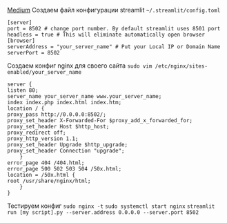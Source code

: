 [Medium](https://medium.com/@linux.franklin/streamlit-with-nginx-a-step-by-step-guide-to-setting-up-your-data-app-on-a-custom-domain-7f5da2d4b3be)
Создаем файл конфигурации streamlit
`~/.streamlit/config.toml`
```
[server]  
port = 8502 # change port number. By default streamlit uses 8501 port  
headless = true # This will eliminate automatically open browser
[browser]  
serverAddress = "your_server_name" # Put your Local IP or Domain Name 
serverPort = 8502
```
Создаем конфиг nginx для своего сайта
`sudo vim /etc/nginx/sites-enabled/your_server_name`
```
server {  
listen 80;  
server_name your_server_name www.your_server_name;  
index index.php index.html index.htm;  
location / {  
proxy_pass http://0.0.0.0:8502/;  
proxy_set_header X-Forwarded-For $proxy_add_x_forwarded_for;  
proxy_set_header Host $http_host;  
proxy_redirect off;  
proxy_http_version 1.1;  
proxy_set_header Upgrade $http_upgrade;  
proxy_set_header Connection "upgrade";  
	}  
error_page 404 /404.html;  
error_page 500 502 503 504 /50x.html;  
location = /50x.html {  
root /usr/share/nginx/html;  
	}  
}
```
Тестируем конфиг
`sudo nginx -t`
`sudo systemctl start nginx`
`streamlit run [my script].py --server.address 0.0.0.0 --server.port 8502`



